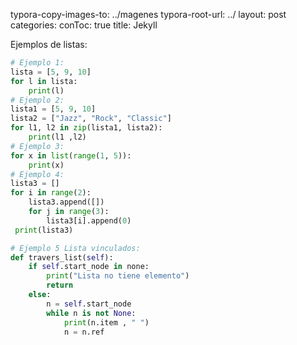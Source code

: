 typora-copy-images-to: ../magenes
typora-root-url: ../
layout: post
categories: 
conToc: true
title: Jekyll



Ejemplos de listas:

```python
# Ejemplo 1:
lista = [5, 9, 10]
for l in lista:
    print(l)
# Ejemplo 2:    
lista1 = [5, 9, 10]
lista2 = ["Jazz", "Rock", "Classic"]
for l1, l2 in zip(lista1, lista2):
    print(l1 ,l2)
# Ejemplo 3:
for x in list(range(1, 5)):
    print(x)
# Ejemplo 4:
lista3 = []
for i in range(2):
    lista3.append([])
    for j in range(3):
        lista3[i].append(0)
 print(lista3)

# Ejemplo 5 Lista vinculados:
def travers_list(self):
    if self.start_node in none:
        print("Lista no tiene elemento")
        return
    else:
        n = self.start_node
        while n is not None:
            print(n.item , " ")
            n = n.ref
 


```

